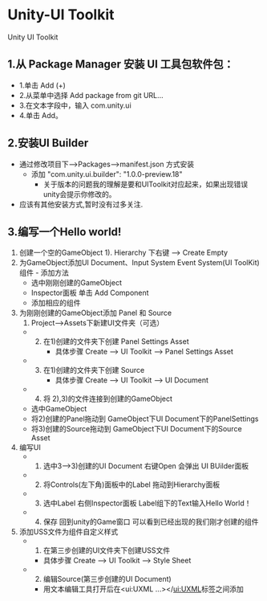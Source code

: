 # Unity-UI Toolkit
Unity UI Toolkit
## 1.从 Package Manager 安装 UI 工具包软件包：
  - 1.单击 Add (+) 
  - 2.从菜单中选择 Add package from git URL… 
  - 3.在文本字段中，输入 com.unity.ui 
  - 4.单击 Add。
## 2.安装UI Builder
   - 通过修改项目下-->Packages-->manifest.json 方式安装
      - 添加 "com.unity.ui.builder": "1.0.0-preview.18"
         - 关于版本的问题我的理解是要和UIToolkit对应起来，如果出现错误unity会提示你修改的。
   - 应该有其他安装方式,暂时没有过多关注.
## 3.编写一个Hello world!
   1. 创建一个空的GameObject
      1). Hierarchy 下右键 --> Create Empty
   2. 为GameObject添加UI Document、Input System Event System(UI ToolKit)组件
     - 添加方法  
      - 选中刚刚创建的GameObject 
      - Inspector面板 单击 Add Component
      - 添加相应的组件
   3. 为刚刚创建的GameObject添加 Panel 和 Source
       1) Project-->Assets下新建UI文件夹（可选）
       - 2) 在1)创建的文件夹下创建 Panel Settings Asset
            - 具体步骤 Create --> UI Toolkit --> Panel Settings Asset
       - 3) 在1)创建的文件夹下创建 Source
            - 具体步骤 Create --> UI Toolkit --> UI Document
       - 4) 将 2),3)的文件连接到创建的GameObject
        - 选中GameObject
        - 将2)创建的Panel拖动到 GameObject下UI Document下的PanelSettings
        - 将3)创建的Source拖动到 GameObject下UI Document下的Source Asset
   4. 编写UI
      - 1) 选中3-->3)创建的UI Document 右键Open 会弹出 UI BUilder面板
      - 2) 将Controls(左下角)面板中的Label 拖动到Hierarchy面板
      - 3) 选中Label 右侧Inspector面板 Label组下的Text输入Hello World！
      - 4) 保存 回到unity的Game窗口 可以看到已经出现的我们刚才创建的组件
   5. 添加USS文件为组件自定义样式
      - 1) 在第三步创建的UI文件夹下创建USS文件
        - 具体步骤 Create --> UI Toolkit --> Style Sheet
      - 2) 编辑Source(第三步创建的UI Document)
        - 用文本编辑工具打开后在<ui:UXML ...></<ui:UXML>标签之间添加 <Style src="MyUI.uss" /> MyUI.uss为刚刚第一步创建的文件
      - 3) 像写css一样写一个样式
        - 第一步创建的文件下添加
          ```css
            .MyUI{
              color: red;
            }
          ``` 
       - 4) 将刚刚创建的样式添加到Source
        参考第四步的 编写UI 找到Style Class List输入刚才书写的MyUI 单击Add Style Class to List
       - 5) 保存 回到unity的Game窗口 可以看到已我们刚才创建的组件 文字已经变成红色了
  
